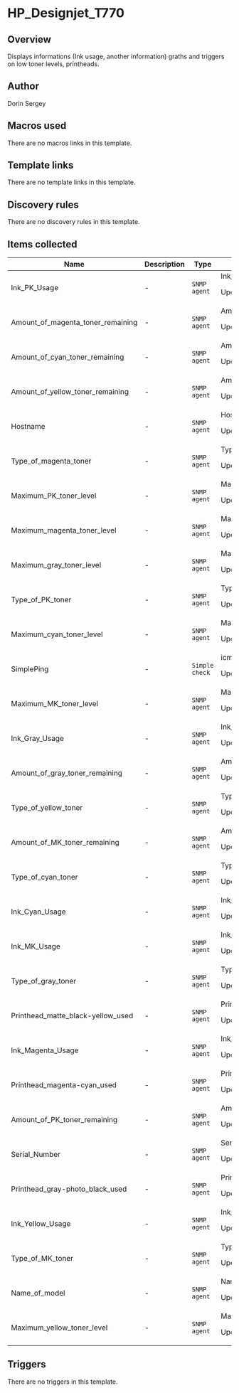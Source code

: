# HP_Designjet_T770

## Overview

Displays informations (Ink usage, another information) graths and triggers on low toner levels, printheads.



## Author

Dorin Sergey

## Macros used

There are no macros links in this template.

## Template links

There are no template links in this template.

## Discovery rules

There are no discovery rules in this template.

## Items collected

|Name|Description|Type|Key and additional info|
|----|-----------|----|----|
|Ink_PK_Usage|<p>-</p>|`SNMP agent`|Ink_PK_Usage<p>Update: 7200</p>|
|Amount_of_magenta_toner_remaining|<p>-</p>|`SNMP agent`|Amount_of_magenta_toner_remaining<p>Update: 3600</p>|
|Amount_of_cyan_toner_remaining|<p>-</p>|`SNMP agent`|Amount_of_cyan_toner_remaining<p>Update: 3600</p>|
|Amount_of_yellow_toner_remaining|<p>-</p>|`SNMP agent`|Amount_of_yellow_toner_remaining<p>Update: 3600</p>|
|Hostname|<p>-</p>|`SNMP agent`|Hostname<p>Update: 86400</p>|
|Type_of_magenta_toner|<p>-</p>|`SNMP agent`|Type_of_magenta_toner<p>Update: 86400</p>|
|Maximum_PK_toner_level|<p>-</p>|`SNMP agent`|Maximum_PK_toner_level<p>Update: 86400</p>|
|Maximum_magenta_toner_level|<p>-</p>|`SNMP agent`|Maximum_magenta_toner_level<p>Update: 86400</p>|
|Maximum_gray_toner_level|<p>-</p>|`SNMP agent`|Maximum_gray_toner_level<p>Update: 86400</p>|
|Type_of_PK_toner|<p>-</p>|`SNMP agent`|Type_of_PK_toner<p>Update: 86400</p>|
|Maximum_cyan_toner_level|<p>-</p>|`SNMP agent`|Maximum_cyan_toner_level<p>Update: 86400</p>|
|SimplePing|<p>-</p>|`Simple check`|icmpping<p>Update: 360</p>|
|Maximum_MK_toner_level|<p>-</p>|`SNMP agent`|Maximum_MK_toner_level<p>Update: 86400</p>|
|Ink_Gray_Usage|<p>-</p>|`SNMP agent`|Ink_Gray_Usage<p>Update: 7200</p>|
|Amount_of_gray_toner_remaining|<p>-</p>|`SNMP agent`|Amount_of_gray_toner_remaining<p>Update: 3600</p>|
|Type_of_yellow_toner|<p>-</p>|`SNMP agent`|Type_of_yellow_toner<p>Update: 86400</p>|
|Amount_of_MK_toner_remaining|<p>-</p>|`SNMP agent`|Amount_of_MK_toner_remaining<p>Update: 3600</p>|
|Type_of_cyan_toner|<p>-</p>|`SNMP agent`|Type_of_cyan_toner<p>Update: 86400</p>|
|Ink_Cyan_Usage|<p>-</p>|`SNMP agent`|Ink_Cyan_Usage<p>Update: 7200</p>|
|Ink_MK_Usage|<p>-</p>|`SNMP agent`|Ink_MK_Usage<p>Update: 7200</p>|
|Type_of_gray_toner|<p>-</p>|`SNMP agent`|Type_of_gray_toner<p>Update: 86400</p>|
|Printhead_matte_black-yellow_used|<p>-</p>|`SNMP agent`|Printhead_matte_black-yellow_used<p>Update: 7200</p>|
|Ink_Magenta_Usage|<p>-</p>|`SNMP agent`|Ink_Magenta_Usage<p>Update: 7200</p>|
|Printhead_magenta-cyan_used|<p>-</p>|`SNMP agent`|Printhead_magenta-cyan_used<p>Update: 7200</p>|
|Amount_of_PK_toner_remaining|<p>-</p>|`SNMP agent`|Amount_of_PK_toner_remaining<p>Update: 3600</p>|
|Serial_Number|<p>-</p>|`SNMP agent`|Serial_Number<p>Update: 72000</p>|
|Printhead_gray-photo_black_used|<p>-</p>|`SNMP agent`|Printhead_gray-photo_black_used<p>Update: 7200</p>|
|Ink_Yellow_Usage|<p>-</p>|`SNMP agent`|Ink_Yellow_Usage<p>Update: 7200</p>|
|Type_of_MK_toner|<p>-</p>|`SNMP agent`|Type_of_MK_toner<p>Update: 86400</p>|
|Name_of_model|<p>-</p>|`SNMP agent`|Name_of_model<p>Update: 86400</p>|
|Maximum_yellow_toner_level|<p>-</p>|`SNMP agent`|Maximum_yellow_toner_level<p>Update: 86400</p>|
## Triggers

There are no triggers in this template.

